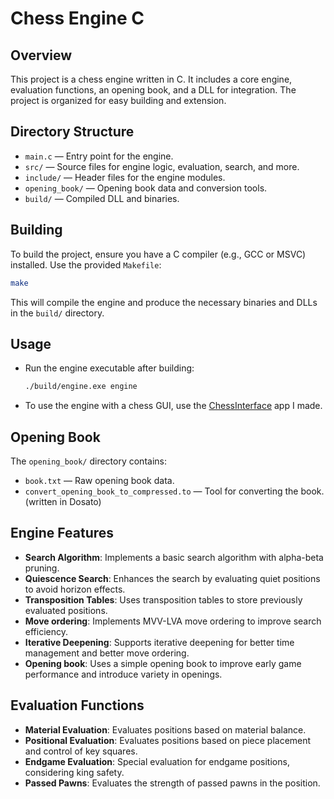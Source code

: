 # Chess Engine C

## Overview
This project is a chess engine written in C. It includes a core engine, evaluation functions, an opening book, and a DLL for integration. The project is organized for easy building and extension.

## Directory Structure
- `main.c` — Entry point for the engine.
- `src/` — Source files for engine logic, evaluation, search, and more.
- `include/` — Header files for the engine modules.
- `opening_book/` — Opening book data and conversion tools.
- `build/` — Compiled DLL and binaries.

## Building
To build the project, ensure you have a C compiler (e.g., GCC or MSVC) installed. Use the provided `Makefile`:

```sh
make
```

This will compile the engine and produce the necessary binaries and DLLs in the `build/` directory.

## Usage
- Run the engine executable after building:
  ```sh
  ./build/engine.exe engine
  ```
- To use the engine with a chess GUI, use the [ChessInterface](https://github.com/Robotnik08/ChessInterface) app I made.

## Opening Book
The `opening_book/` directory contains:
- `book.txt` — Raw opening book data.
- `convert_opening_book_to_compressed.to` — Tool for converting the book. (written in Dosato)

## Engine Features
- **Search Algorithm**: Implements a basic search algorithm with alpha-beta pruning.
- **Quiescence Search**: Enhances the search by evaluating quiet positions to avoid horizon effects.
- **Transposition Tables**: Uses transposition tables to store previously evaluated positions.
- **Move ordering**: Implements MVV-LVA move ordering to improve search efficiency.
- **Iterative Deepening**: Supports iterative deepening for better time management and better move ordering.
- **Opening book**: Uses a simple opening book to improve early game performance and introduce variety in openings.

## Evaluation Functions
- **Material Evaluation**: Evaluates positions based on material balance.
- **Positional Evaluation**: Evaluates positions based on piece placement and control of key squares.
- **Endgame Evaluation**: Special evaluation for endgame positions, considering king safety.
- **Passed Pawns**: Evaluates the strength of passed pawns in the position.